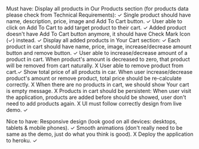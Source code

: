 Must have:
  Display all products in Our Products section (for products data please check from Technical Requirements): ✓
  Single product should have name, description, price, image and Add To Cart button. ✓
  User able to click on Add To Cart to add target product to their cart. ✓
  Added product doesn't have Add To Cart button anymore, it should have Check Mark Icon (✓) instead. ✓
  Display all added products in Your Cart section: ✓
  Each product in cart should have name, price, image, increase/decrease amount button and remove button. ✓
  User able to increase/decrease amount of a product in cart. When product's amount is decreased to zero, that product will be removed from cart naturally. X
  User able to remove product from cart.✓
  Show total price of all products in car. When user increase/decrease product's amount or remove product, total price should be re-calculate correctly. X
  When there are no products in cart, we should show Your cart is empty message. X
  Products in cart should be persistent: When user visit the application, products are added before should be showed, user don't need to add products again. X
  UI must follow correctly design from live demo. ✓

Nice to have:
  Responsive design (look good on all devices: desktops, tablets & mobile phones). ✓
  Smooth animations (don't really need to be same as the demo, just do what you think is good). X
  Deploy the application to heroku. ✓
